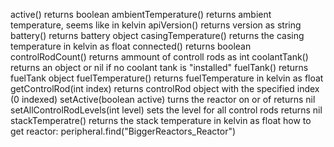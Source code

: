 active()
    returns boolean 
ambientTemperature()
    returns ambient temperature, seems like in kelvin
apiVersion()
    returns version as string
battery()
    returns battery object
casingTemperature()
    returns the casing temperature in kelvin as float
connected()
    returns boolean 
controlRodCount()
    returns ammount of controll rods as int
coolantTank()
    returns an object or nil if no coolant tank is "installed"
fuelTank()
    returns fuelTank object
fuelTemperature()
    returns fuelTemperature in kelvin as float
getControlRod(int index)
    returns controlRod object with the specified index (0 indexed)
setActive(boolean active)
    turns the reactor on or of
    returns nil
setAllControlRodLevels(int level)
    sets the level for all control rods
    returns nil
stackTemperatre()
    returns the stack temperature in kelvin as float
    how to get reactor: peripheral.find("BiggerReactors_Reactor")